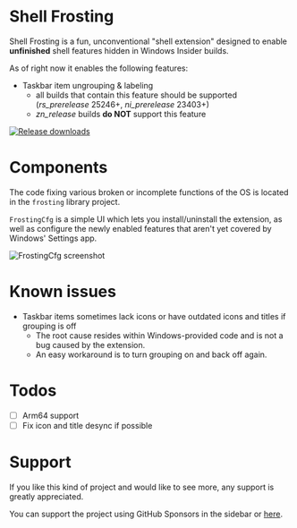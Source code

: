 # Shell Frosting
Shell Frosting is a fun, unconventional "shell extension" designed to enable **unfinished** shell features hidden in Windows Insider builds.

As of right now it enables the following features:
- Taskbar item ungrouping & labeling
  - all builds that contain this feature should be supported (*rs_prerelease* 25246+, *ni_prerelease* 23403+)
  - *zn_release* builds **do NOT** support this feature

[![Release downloads](https://img.shields.io/github/downloads/thebookisclosed/ShellFrosting/total.svg)](https://GitHub.com/thebookisclosed/ShellFrosting/releases/)

# Components
The code fixing various broken or incomplete functions of the OS is located in the `frosting` library project.

`FrostingCfg` is a simple UI which lets you install/uninstall the extension, as well as configure the newly enabled features that aren't yet covered by Windows' Settings app.

![FrostingCfg screenshot](https://user-images.githubusercontent.com/13197516/236929895-a2743987-11b4-4feb-8579-27484574eeca.png)

# Known issues
- Taskbar items sometimes lack icons or have outdated icons and titles if grouping is off
  - The root cause resides within Windows-provided code and is not a bug caused by the extension.
  - An easy workaround is to turn grouping on and back off again.

# Todos
- [ ] Arm64 support
- [ ] Fix icon and title desync if possible

# Support
If you like this kind of project and would like to see more, any support is greatly appreciated.

You can support the project using GitHub Sponsors in the sidebar or [here](https://www.paypal.me/tfwboredom).
